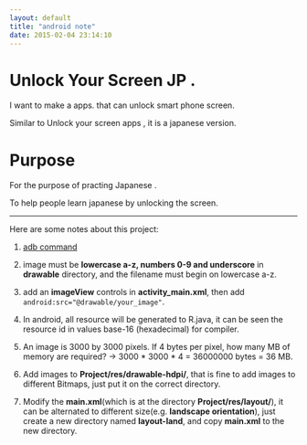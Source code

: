 ```yaml
---
layout: default
title: "android note"
date: 2015-02-04 23:14:10
---
```


# Unlock Your Screen JP .

I want to make a apps. that can unlock smart phone screen.

Similar to Unlock your screen apps , it is a japanese version.

# Purpose

For the purpose of practing Japanese .

To help people learn japanese by unlocking the screen.

---

Here are some notes about this project:

1. [adb command](http://style77125tech.pixnet.net/blog/post/17556680-%5Bandroid%5D-%E4%BD%BF%E7%94%A8adb%E6%8C%87%E4%BB%A4)

2. image must be **lowercase a-z, numbers 0-9 and underscore** in **drawable** directory, and the filename must begin on lowercase a-z.

3. add an **imageView** controls in **activity_main.xml**, then add `android:src="@drawable/your_image"`. 

4. In android, all resource will be generated to R.java, it can be seen the resource id in values base-16 (hexadecimal) for compiler.

5. An image is 3000 by 3000 pixels. If 4 bytes per pixel, how many MB of memory are required? -> 3000 * 3000 * 4 = 36000000 bytes = 36 MB.

6. Add images to **Project/res/drawable-hdpi/**, that is fine to add images to different Bitmaps, just put it on the correct directory. 

7. Modify the **main.xml**(which is at the directory **Project/res/layout/**), it can be alternated to different size(e.g. **landscape orientation**), just create a new directory named **layout-land**, and copy **main.xml** to the new directory.

 
